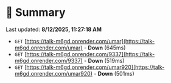 # 📖 Summary
Last updated: **8/12/2025, 11:27:18 AM**

- `GET` [https://talk-m6gd.onrender.com/umar](https://talk-m6gd.onrender.com/umar) - **Down** (645ms)
- `GET` [https://talk-m6gd.onrender.com/9337](https://talk-m6gd.onrender.com/9337) - **Down** (519ms)
- `GET` [https://talk-m6gd.onrender.com/umar920](https://talk-m6gd.onrender.com/umar920) - **Down** (501ms)
